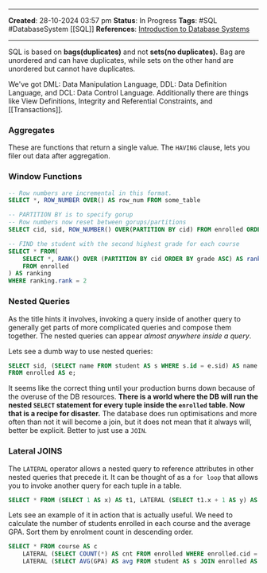 _____
**Created**: 28-10-2024 03:57 pm
**Status**: In Progress
**Tags**: #SQL #DatabaseSystem [[SQL]]
**References**: [Introduction to Database Systems](https://youtube.com/playlist?list=PLSE8ODhjZXjYDBpQnSymaectKjxCy6BYq&si=t4vHmPBTCxAqTUjT)
______

SQL is based on **bags(duplicates)** and not **sets(no duplicates).** Bag are unordered and can have duplicates, while sets on the other hand are unordered but cannot have duplicates.

We've got DML: Data Manipulation Language, DDL: Data Definition Language, and DCL: Data Control Language.
Additionally there are things like View Definitions, Integrity and Referential Constraints, and [[Transactions]].

### Aggregates
These are functions that return a single value.
The `HAVING` clause, lets you filer out data after aggregation.

### Window Functions
```sql
-- Row numbers are incremental in this format.
SELECT *, ROW_NUMBER OVER() AS row_num FROM some_table

-- PARTITION BY is to specify gorup
-- Row numbers now reset between gorups/partitions
SELECT cid, sid, ROW_NUMBER() OVER(PARTITION BY cid) FROM enrolled ORDER BY cid

-- FIND the student with the second highest grade for each course
SELECT * FROM(
	SELECT *, RANK() OVER (PARTITION BY cid ORDER BY grade ASC) AS rank
	FROM enrolled
) AS ranking
WHERE ranking.rank = 2
```

### Nested Queries
As the title hints it involves, invoking a query inside of another query to generally get parts of more complicated queries and compose them together.
The nested queries can appear *almost anywhere inside a query*.

Lets see a dumb way to use nested queries:
```sql
SELECT sid, (SELECT name FROM student AS s WHERE s.id = e.sid) AS name
FROM enrolled AS e;
```
It seems like the correct thing until your production burns down because of the overuse of the DB resources. **There is a world where the DB will run the nested `SELECT` statement for every tuple inside the `enrolled` table. Now that is a recipe for disaster.** The database does run optimisations and more often than not it will become a join, but it does not mean that it always will, better be explicit. Better to just use a `JOIN`.

### Lateral JOINS
The `LATERAL` operator allows a nested query to reference attributes in other nested queries that precede it.
It can be thought of as a `for loop` that allows you to invoke another query for each tuple in a table.
```sql
SELECT * FROM (SELECT 1 AS x) AS t1, LATERAL (SELECT t1.x + 1 AS y) AS t2;
```

Lets see an example of it in action that is actually useful.
We need to calculate the number of students enrolled in each course and the average GPA. Sort them by enrolment count in descending order.
```sql
SELECT * FROM course AS c
	LATERAL (SELECT COUNT(*) AS cnt FROM enrolled WHERE enrolled.cid = c.cid) AS q1
	LATERAL (SELECT AVG(GPA) AS avg FROM student AS s JOIN enrolled AS e on s.id = e.id WHERE e.cid = c.cid) as q2
```